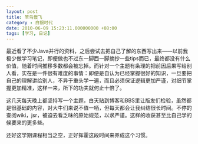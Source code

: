 ```yaml
---
layout: post 
title: 笨鸟慢飞 
category : 白银时代
date: 2010-06-09 15:23:11.000000000 +08:00
tags: [学习, 日记]
---
```


最近看了不少Java并行的资料，之后尝试去把自己了解的东西写出来——以前我极少做学习笔记，即便做也不过东一脚西一脚摘抄一些tips而已，最终都没有什么价值，随着时间推移多数都会被忘掉。而针对一个主题有条理的把前因后果写给别人看，实在是一件很有难度的事情：即便是自认为已经掌握很好的知识，一旦要把自己的理解讲给别人，不异于重头学一遍，而且必须保证逻辑更加严谨，对细节掌握更加精准，这样一来，所下的功夫就何止十倍了。
  
这几天每天晚上都坚持写一个主题，白天贴到博客和BBS里让版友们检验，虽然都是很基础的内容，对大牛们来说不值一哂，但每天都会让我纠结很长时间。不停的查阅wiki，jsr，被迫去看乏味的原始规范，以求严谨。这样的收获甚至比自己学的候要来的更多些。

还好这学期课程相当之空，正好挥霍这段时间来养成这个习惯。

